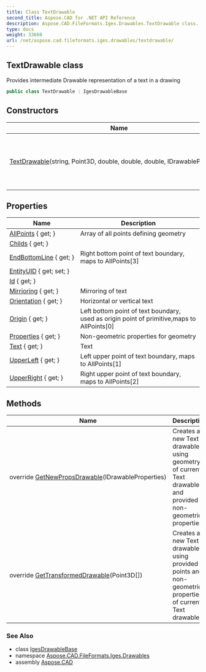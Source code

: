 ```yaml
---
title: Class TextDrawable
second_title: Aspose.CAD for .NET API Reference
description: Aspose.CAD.FileFormats.Iges.Drawables.TextDrawable class. Provides intermediate Drawable representation of a text in a drawing
type: docs
weight: 33660
url: /net/aspose.cad.fileformats.iges.drawables/textdrawable/
---
```

## TextDrawable class

Provides intermediate Drawable representation of a text in a drawing

```csharp
public class TextDrawable : IgesDrawableBase
```

## Constructors

| Name | Description |
| --- | --- |
| [TextDrawable](textdrawable/)(string, Point3D, double, double, double, IDrawableProperties) | Creates text Drawable and determines its text boundaries |

## Properties

| Name | Description |
| --- | --- |
| [AllPoints](../../aspose.cad.fileformats.iges.drawables/igesdrawablebase/allpoints/) { get; } | Array of all points defining geometry |
| [Childs](../../aspose.cad.fileformats.iges.drawables/igesdrawablebase/childs/) { get; } |  |
| [EndBottomLine](../../aspose.cad.fileformats.iges.drawables/textdrawable/endbottomline/) { get; } | Right bottom point of text boundary, maps to AllPoints[3] |
| [EntityUID](../../aspose.cad.fileformats.iges.drawables/igesdrawablebase/entityuid/) { get; set; } |  |
| [Id](../../aspose.cad.fileformats.iges.drawables/igesdrawablebase/id/) { get; } |  |
| [Mirrioring](../../aspose.cad.fileformats.iges.drawables/textdrawable/mirrioring/) { get; } | Mirroring of text |
| [Orientation](../../aspose.cad.fileformats.iges.drawables/textdrawable/orientation/) { get; } | Horizontal or vertical text |
| [Origin](../../aspose.cad.fileformats.iges.drawables/textdrawable/origin/) { get; } | Left bottom point of text boundary, used as origin point of primitive,maps to AllPoints[0] |
| [Properties](../../aspose.cad.fileformats.iges.drawables/igesdrawablebase/properties/) { get; } | Non-geometric properties for geometry |
| [Text](../../aspose.cad.fileformats.iges.drawables/textdrawable/text/) { get; } | Text |
| [UpperLeft](../../aspose.cad.fileformats.iges.drawables/textdrawable/upperleft/) { get; } | Left upper point of text boundary, maps to AllPoints[1] |
| [UpperRight](../../aspose.cad.fileformats.iges.drawables/textdrawable/upperright/) { get; } | Right upper point of text boundary, maps to AllPoints[2] |

## Methods

| Name | Description |
| --- | --- |
| override [GetNewPropsDrawable](../../aspose.cad.fileformats.iges.drawables/textdrawable/getnewpropsdrawable/)(IDrawableProperties) | Creates a new Text drawable using geometry of current Text drawable and provided non-geometric properties |
| override [GetTransformedDrawable](../../aspose.cad.fileformats.iges.drawables/textdrawable/gettransformeddrawable/)(Point3D[]) | Creates a new Text drawable using provided points and non-geometric properties of current Text drawable |

### See Also

* class [IgesDrawableBase](../igesdrawablebase/)
* namespace [Aspose.CAD.FileFormats.Iges.Drawables](../../aspose.cad.fileformats.iges.drawables/)
* assembly [Aspose.CAD](../../)


